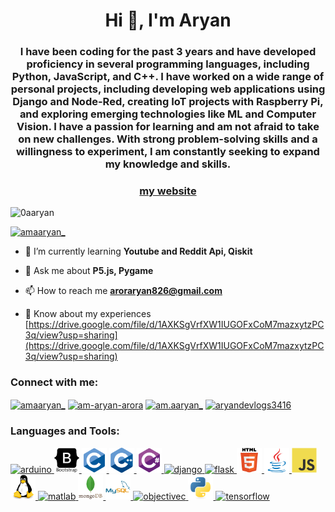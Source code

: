 <h1 align="center">Hi 👋, I'm Aryan</h1>
<h3 align="center">I have been coding for the past 3 years and have developed proficiency in several programming languages, including Python, JavaScript, and C++. I have worked on a wide range of personal projects, including developing web applications using Django and Node-Red, creating IoT projects with Raspberry Pi, and exploring emerging technologies like ML and Computer Vision. I have a passion for learning and am not afraid to take on new challenges. With strong problem-solving skills and a willingness to experiment, I am constantly seeking to expand my knowledge and skills.</h3>

<h3 align="center"> <a href="stuckaryan.tech">my website</a> </h3>
  
<p align="left"> <img src="https://komarev.com/ghpvc/?username=0aaryan&label=Profile%20views&color=0e75b6&style=flat" alt="0aaryan" /> </p>
<!--
<p align="left"> <a href="https://github.com/ryo-ma/github-profile-trophy"><img src="https://github-profile-trophy.vercel.app/?username=0aaryan" alt="0aaryan" /></a> </p> -->

<p align="left"> <a href="https://twitter.com/amaaryan_" target="blank"><img src="https://img.shields.io/twitter/follow/amaaryan_?logo=twitter&style=for-the-badge" alt="amaaryan_" /></a> </p>

- 🌱 I’m currently learning **Youtube and Reddit Api, Qiskit**

- 💬 Ask me about **P5.js, Pygame**

- 📫 How to reach me **aroraryan826@gmail.com**

- 📄 Know about my experiences [https://drive.google.com/file/d/1AXKSgVrfXW1IUGOFxCoM7mazxytzPC3q/view?usp=sharing](https://drive.google.com/file/d/1AXKSgVrfXW1IUGOFxCoM7mazxytzPC3q/view?usp=sharing)

<h3 align="left">Connect with me:</h3>
<p align="left">
<a href="https://twitter.com/amaaryan_" target="blank"><img align="center" src="https://raw.githubusercontent.com/rahuldkjain/github-profile-readme-generator/master/src/images/icons/Social/twitter.svg" alt="amaaryan_" height="30" width="40" /></a>
<a href="https://linkedin.com/in/am-aryan-arora" target="blank"><img align="center" src="https://raw.githubusercontent.com/rahuldkjain/github-profile-readme-generator/master/src/images/icons/Social/linked-in-alt.svg" alt="am-aryan-arora" height="30" width="40" /></a>
<a href="https://instagram.com/am.aaryan_" target="blank"><img align="center" src="https://raw.githubusercontent.com/rahuldkjain/github-profile-readme-generator/master/src/images/icons/Social/instagram.svg" alt="am.aaryan_" height="30" width="40" /></a>
<a href="https://www.youtube.com/@aryandevlogs3416/" target="blank"><img align="center" src="https://raw.githubusercontent.com/rahuldkjain/github-profile-readme-generator/master/src/images/icons/Social/youtube.svg" alt="aryandevlogs3416" height="30" width="40" /></a>
</p>

<h3 align="left">Languages and Tools:</h3>
<p align="left"> <a href="https://www.arduino.cc/" target="_blank" rel="noreferrer"> <img src="https://cdn.worldvectorlogo.com/logos/arduino-1.svg" alt="arduino" width="40" height="40"/> </a> <a href="https://getbootstrap.com" target="_blank" rel="noreferrer"> <img src="https://raw.githubusercontent.com/devicons/devicon/master/icons/bootstrap/bootstrap-plain-wordmark.svg" alt="bootstrap" width="40" height="40"/> </a> <a href="https://www.cprogramming.com/" target="_blank" rel="noreferrer"> <img src="https://raw.githubusercontent.com/devicons/devicon/master/icons/c/c-original.svg" alt="c" width="40" height="40"/> </a> <a href="https://www.w3schools.com/cpp/" target="_blank" rel="noreferrer"> <img src="https://raw.githubusercontent.com/devicons/devicon/master/icons/cplusplus/cplusplus-original.svg" alt="cplusplus" width="40" height="40"/> </a> <a href="https://www.w3schools.com/cs/" target="_blank" rel="noreferrer"> <img src="https://raw.githubusercontent.com/devicons/devicon/master/icons/csharp/csharp-original.svg" alt="csharp" width="40" height="40"/> </a> <a href="https://www.djangoproject.com/" target="_blank" rel="noreferrer"> <img src="https://cdn.worldvectorlogo.com/logos/django.svg" alt="django" width="40" height="40"/> </a> <a href="https://flask.palletsprojects.com/" target="_blank" rel="noreferrer"> <img src="https://www.vectorlogo.zone/logos/pocoo_flask/pocoo_flask-icon.svg" alt="flask" width="40" height="40"/> </a> <a href="https://www.w3.org/html/" target="_blank" rel="noreferrer"> <img src="https://raw.githubusercontent.com/devicons/devicon/master/icons/html5/html5-original-wordmark.svg" alt="html5" width="40" height="40"/> </a> <a href="https://www.java.com" target="_blank" rel="noreferrer"> <img src="https://raw.githubusercontent.com/devicons/devicon/master/icons/java/java-original.svg" alt="java" width="40" height="40"/> </a> <a href="https://developer.mozilla.org/en-US/docs/Web/JavaScript" target="_blank" rel="noreferrer"> <img src="https://raw.githubusercontent.com/devicons/devicon/master/icons/javascript/javascript-original.svg" alt="javascript" width="40" height="40"/> </a> <a href="https://www.linux.org/" target="_blank" rel="noreferrer"> <img src="https://raw.githubusercontent.com/devicons/devicon/master/icons/linux/linux-original.svg" alt="linux" width="40" height="40"/> </a> <a href="https://www.mathworks.com/" target="_blank" rel="noreferrer"> <img src="https://upload.wikimedia.org/wikipedia/commons/2/21/Matlab_Logo.png" alt="matlab" width="40" height="40"/> </a> <a href="https://www.mongodb.com/" target="_blank" rel="noreferrer"> <img src="https://raw.githubusercontent.com/devicons/devicon/master/icons/mongodb/mongodb-original-wordmark.svg" alt="mongodb" width="40" height="40"/> </a> <a href="https://www.mysql.com/" target="_blank" rel="noreferrer"> <img src="https://raw.githubusercontent.com/devicons/devicon/master/icons/mysql/mysql-original-wordmark.svg" alt="mysql" width="40" height="40"/> </a> <a href="https://developer.apple.com/library/archive/documentation/Cocoa/Conceptual/ProgrammingWithObjectiveC/Introduction/Introduction.html" target="_blank" rel="noreferrer"> <img src="https://www.vectorlogo.zone/logos/apple_objectivec/apple_objectivec-icon.svg" alt="objectivec" width="40" height="40"/> </a> <a href="https://www.python.org" target="_blank" rel="noreferrer"> <img src="https://raw.githubusercontent.com/devicons/devicon/master/icons/python/python-original.svg" alt="python" width="40" height="40"/> </a> <a href="https://www.tensorflow.org" target="_blank" rel="noreferrer"> <img src="https://www.vectorlogo.zone/logos/tensorflow/tensorflow-icon.svg" alt="tensorflow" width="40" height="40"/> </a> </p>

<!--
<p><img align="left" src="https://github-readme-stats.vercel.app/api/top-langs?username=0aaryan&show_icons=true&locale=en&layout=compact" alt="0aaryan" /></p>

<p>&nbsp;<img align="center" src="https://github-readme-stats.vercel.app/api?username=0aaryan&show_icons=true&locale=en" alt="0aaryan" /></p>

<p><img align="center" src="https://github-readme-streak-stats.herokuapp.com/?user=0aaryan&" alt="0aaryan" /></p>
-->
